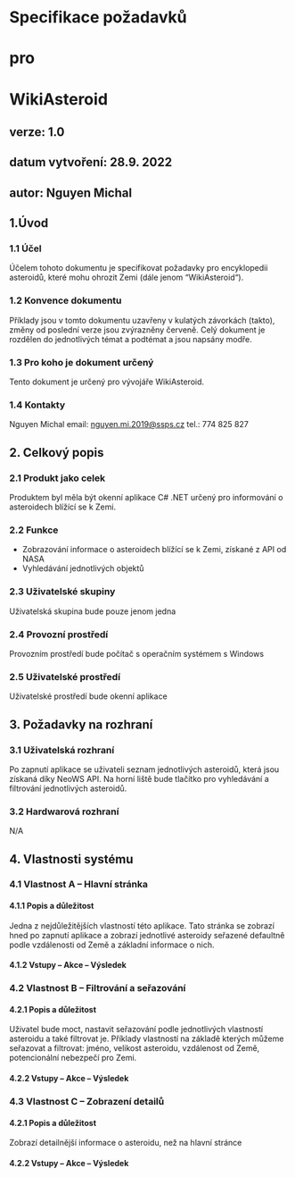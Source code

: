 # Specifikace požadavků
# pro
# WikiAsteroid






## verze: 1.0
## datum vytvoření: 28.9. 2022
## autor: Nguyen Michal

## 1.Úvod
### 1.1 Účel 
Účelem tohoto dokumentu je specifikovat požadavky pro encyklopedii asteroidů, které mohu ohrozit Zemi (dále jenom “WikiAsteroid“).
### 1.2 Konvence dokumentu 
Příklady jsou v tomto dokumentu uzavřeny v kulatých závorkách (takto), změny od poslední verze jsou zvýrazněny červeně. Celý dokument je rozdělen do jednotlivých témat a podtémat a jsou napsány modře.
### 1.3 Pro koho je dokument určený 
Tento dokument je určený pro vývojáře WikiAsteroid.  
### 1.4 Kontakty 
Nguyen Michal
email: nguyen.mi.2019@ssps.cz
tel.: 774 825 827

## 2. Celkový popis
### 2.1 Produkt jako celek
Produktem byl měla být okenní aplikace C# .NET určený pro informování o asteroidech blížící se k Zemi.
### 2.2 Funkce
- Zobrazování informace o asteroidech blížící se k Zemi, získané z API od NASA 
- Vyhledávání jednotlivých objektů
### 2.3 Uživatelské skupiny 
Uživatelská skupina bude pouze jenom jedna
### 2.4 Provozní prostředí 
Provozním prostředí bude počítač s operačním systémem s Windows 
### 2.5 Uživatelské prostředí
Uživatelské prostředí bude okenní aplikace
## 3. Požadavky na rozhraní
### 3.1 Uživatelská rozhraní 
Po zapnutí aplikace se uživateli seznam jednotlivých asteroidů, která jsou získaná díky NeoWS API. Na horní liště bude tlačítko pro vyhledávání a filtrování jednotlivých asteroidů.

### 3.2 Hardwarová rozhraní 
N/A
## 4. Vlastnosti systému

### 4.1 Vlastnost A – Hlavní stránka
#### 4.1.1 Popis a důležitost 
Jedna z nejdůležitějších vlastností této aplikace. Tato stránka se zobrazí hned po zapnutí aplikace a zobrazí jednotlivé asteroidy seřazené defaultně podle vzdálenosti od Země a základní informace o nich.
#### 4.1.2 Vstupy – Akce – Výsledek 

### 4.2 Vlastnost B – Filtrování a seřazování
#### 4.2.1 Popis a důležitost 
Uživatel bude moct, nastavit seřazování podle jednotlivých vlastností asteroidu a také filtrovat je. Příklady vlastností na základě kterých můžeme seřazovat a filtrovat: jméno, velikost asteroidu, vzdálenost od Země, potencionální nebezpečí pro Zemi.
#### 4.2.2 Vstupy – Akce – Výsledek 

### 4.3 Vlastnost C – Zobrazení detailů
#### 4.2.1 Popis a důležitost 
Zobrazí detailnější informace o asteroidu, než na hlavní stránce
#### 4.2.2 Vstupy – Akce – Výsledek 





